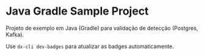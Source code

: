 # Java Gradle Sample Project

Projeto de exemplo em Java (Gradle) para validação de detecção (Postgres, Kafka).

Use `dx-cli dev-badges` para atualizar as badges automaticamente.
